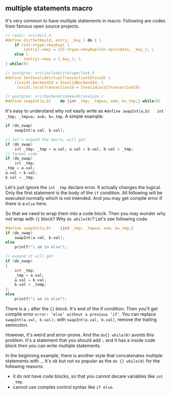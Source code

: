 <!---
tags: c, macro
-->

## multiple statements macro
It's very common to have multiple statements in macro. Following are codes from famous open 
source projects.

```c
// redis: src/dict.h
#define dictSetKey(d, entry, _key_) do { \
    if ((d)->type->keyDup) \
        (entry)->key = (d)->type->keyDup((d)->privdata, _key_); \
    else \
        (entry)->key = (_key_); \
} while(0)

// postgres: src/include/storage/lock.h
#define SetInvalidVirtualTransactionId(vxid) \
	((vxid).backendId = InvalidBackendId, \
	 (vxid).localTransactionId = InvalidLocalTransactionId)

// postgres: src/backend/commands/analyze.c
#define swapInt(a,b)	do {int _tmp; _tmp=a; a=b; b=_tmp;} while(0)
```

It's easy to understand why not easily write as `#define swapInt(a,b)	int _tmp; _tmp=a; a=b; b=_tmp`. 
A simple example:

```c
if (do_swap)
    swapInt(a.val, b.val);

// let's expand the macro, will get
if (do_swap)
    int _tmp; _tmp = a.val; a.val = b.val; b.val = _tmp;
// format code
if (do_swap)
    int _tmp;
_tmp = a.val;
a.val = b.val;
b.val = _tmp;
```

Let's just ignore the `int _tmp` declare error. It actually changes the logical. Only the first statement 
is the body of the `if` condition. All following will be executed normally which is not intended. And you 
may get compile error if there is a `else` here.

So that we need to wrap them into a code block. Then you may wonder why not wrap with `{}` block? Why 
`do while(0)`? Let's see following code.

```c
#define swapInt(a,b)	{int _tmp; _tmp=a; a=b; b=_tmp;}
if (do_swap)
    swapInt(a.val, b.val);
else
    printf("i am in else");

// expand it will get
if (do_swap)
{
    int _tmp;
    _tmp = a.val;
    a.val = b.val;
    b.val = _temp;
};
else
    printf("i am in else");
```

There is a `;` after the `{}` block. It's end of the if condition. Then you'll get compile error 
`error: ‘else’ without a previous ‘if’`. You can replace `swapInt(a.val, b.val);` with 
`swapInt(a.val, b.val)`, remove the trailing semicolon.

However, it's weird and error-prone. And the `do{} while(0)` avoids this problem. It's a statement 
that you should add `;` and it has a inside code block then you can write multiple statements.

In the beginning example, there is another style that concatenates multiple statements with `,`.
It's ok but not so popular as the `do {} while(0)` for the following reasons:

- it do not have code blocks, so that you cannot decare variables like `int _tmp`.
- cannot use complex control syntax like `if else`.



